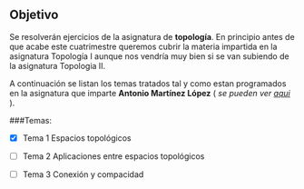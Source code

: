 Objetivo
-------

Se resolverán ejercicios de la asignatura de **topología**. En principio antes de que acabe este cuatrimestre queremos 
cubrir la materia impartida en la asignatura Topología I aunque nos vendría muy bien si se van subiendo de la asignatura
Topologia II.

A continuación se listan los temas tratados tal y como estan programados en la asignatura que imparte **Antonio Martínez López** ( *se pueden ver [aqui](http://http://www.ugr.es/~amartine/TopologiaI.html)* ).

###Temas:

- [x] Tema 1 Espacios topológicos

- [ ] Tema 2 Aplicaciones entre espacios topológicos

- [ ] Tema 3 Conexión y compacidad

